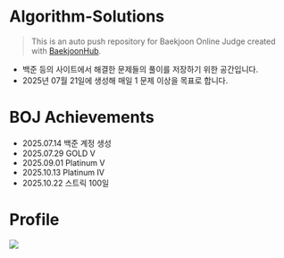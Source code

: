 # Algorithm-Solutions
> This is an auto push repository for Baekjoon Online Judge created with [BaekjoonHub](https://github.com/BaekjoonHub/BaekjoonHub).
- 백준 등의 사이트에서 해결한 문제들의 풀이를 저장하기 위한 공간입니다.
- 2025년 07월 21일에 생성해 매일 1 문제 이상을 목표로 합니다.

# BOJ Achievements
- 2025.07.14 백준 계정 생성
- 2025.07.29 GOLD V
- 2025.09.01 Platinum V
- 2025.10.13 Platinum IV
- 2025.10.22 스트릭 100일

# Profile
<a href="https://solved.ac/profile/shjh0815"><img src="https://mazassumnida.wtf/api/v2/generate_badge?boj=shjh0815"></a>